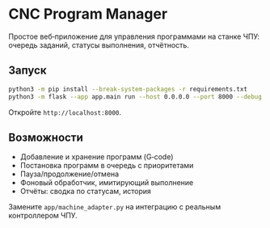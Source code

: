 # CNC Program Manager

Простое веб‑приложение для управления программами на станке ЧПУ: очередь заданий, статусы выполнения, отчётность.

## Запуск

```bash
python3 -m pip install --break-system-packages -r requirements.txt
python3 -m flask --app app.main run --host 0.0.0.0 --port 8000 --debug
```

Откройте `http://localhost:8000`.

## Возможности
- Добавление и хранение программ (G‑code)
- Постановка программ в очередь с приоритетами
- Пауза/продолжение/отмена
- Фоновый обработчик, имитирующий выполнение
- Отчёты: сводка по статусам, история

Замените `app/machine_adapter.py` на интеграцию с реальным контроллером ЧПУ.